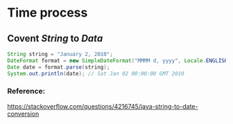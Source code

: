 # Time process



## Covent *String* to *Data*



```Java
String string = "January 2, 2010";
DateFormat format = new SimpleDateFormat("MMMM d, yyyy", Locale.ENGLISH);
Date date = format.parse(string);
System.out.println(date); // Sat Jan 02 00:00:00 GMT 2010
```







### Reference:

https://stackoverflow.com/questions/4216745/java-string-to-date-conversion

